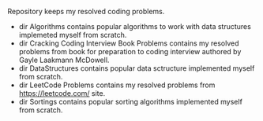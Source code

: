 Repository keeps my resolved coding problems.

* dir Algorithms contains popular algorithms to work with data structures implemeted myself from scratch.
* dir Cracking Coding Interview Book Problems contains my resolved problems from book for preparation to coding interview authored by Gayle Laakmann McDowell.
* dir DataStructures contains popular data sctructure implemented myself from scratch.
* dir LeetCode Problems contains my resolved problems from https://leetcode.com/ site.
* dir Sortings contains popular sorting algorithms implemented myself from scratch.

